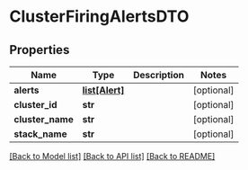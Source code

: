 # ClusterFiringAlertsDTO

## Properties
Name | Type | Description | Notes
------------ | ------------- | ------------- | -------------
**alerts** | [**list[Alert]**](Alert.md) |  | [optional] 
**cluster_id** | **str** |  | [optional] 
**cluster_name** | **str** |  | [optional] 
**stack_name** | **str** |  | [optional] 

[[Back to Model list]](../README.md#documentation-for-models) [[Back to API list]](../README.md#documentation-for-api-endpoints) [[Back to README]](../README.md)


